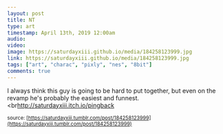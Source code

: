 ```yaml
---
layout: post
title: NT
type: art
timestamp: April 13th, 2019 12:00am
audio: 
video: 
image: https://saturdayxiii.github.io/media/184258123999.jpg
link: https://saturdayxiii.github.io/media/184258123999.jpg
tags: ["art", "charac", "pixly", "nes", "8bit"]
comments: true
---
```

I always think this guy is going to be hard to put together, but even on the revamp he's probably the easiest and funnest.
<br<a href="http://saturdayxiii.itch.io/pingback" target="_blank">http://saturdayxiii.itch.io/pingback</a>
 
  
<small>source: [https://saturdayxiii.tumblr.com/post/184258123999](https://saturdayxiii.tumblr.com/post/184258123999)</small>